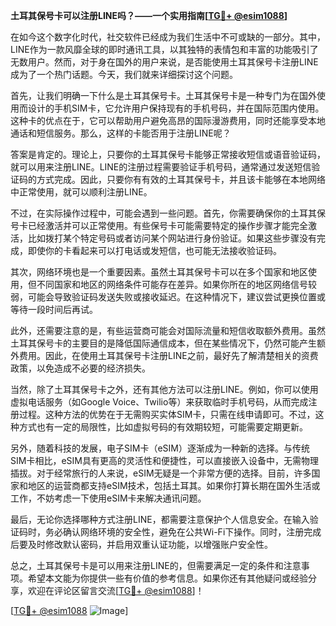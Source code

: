 **土耳其保号卡可以注册LINE吗？——一个实用指南[[TG💪+ @esim1088](https://t.me/s/esim1088)]**

在如今这个数字化时代，社交软件已经成为我们生活中不可或缺的一部分。其中，LINE作为一款风靡全球的即时通讯工具，以其独特的表情包和丰富的功能吸引了无数用户。然而，对于身在国外的用户来说，是否能使用土耳其保号卡注册LINE成为了一个热门话题。今天，我们就来详细探讨这个问题。

首先，让我们明确一下什么是土耳其保号卡。土耳其保号卡是一种专门为在国外使用而设计的手机SIM卡，它允许用户保持现有的手机号码，并在国际范围内使用。这种卡的优点在于，它可以帮助用户避免高昂的国际漫游费用，同时还能享受本地通话和短信服务。那么，这样的卡能否用于注册LINE呢？

答案是肯定的。理论上，只要你的土耳其保号卡能够正常接收短信或语音验证码，就可以用来注册LINE。LINE的注册过程需要验证手机号码，通常通过发送短信验证码的方式完成。因此，只要你有有效的土耳其保号卡，并且该卡能够在本地网络中正常使用，就可以顺利注册LINE。

不过，在实际操作过程中，可能会遇到一些问题。首先，你需要确保你的土耳其保号卡已经激活并可以正常使用。有些保号卡可能需要特定的操作步骤才能完全激活，比如拨打某个特定号码或者访问某个网站进行身份验证。如果这些步骤没有完成，即使你的卡看起来可以打电话或发短信，也可能无法接收验证码。

其次，网络环境也是一个重要因素。虽然土耳其保号卡可以在多个国家和地区使用，但不同国家和地区的网络条件可能存在差异。如果你所在的地区网络信号较弱，可能会导致验证码发送失败或接收延迟。在这种情况下，建议尝试更换位置或等待一段时间后再试。

此外，还需要注意的是，有些运营商可能会对国际流量和短信收取额外费用。虽然土耳其保号卡的主要目的是降低国际通信成本，但在某些情况下，仍然可能产生额外费用。因此，在使用土耳其保号卡注册LINE之前，最好先了解清楚相关的资费政策，以免造成不必要的经济损失。

当然，除了土耳其保号卡之外，还有其他方法可以注册LINE。例如，你可以使用虚拟电话服务（如Google Voice、Twilio等）来获取临时手机号码，从而完成注册过程。这种方法的优势在于无需购买实体SIM卡，只需在线申请即可。不过，这种方式也有一定的局限性，比如虚拟号码的有效期较短，可能需要定期更新。

另外，随着科技的发展，电子SIM卡（eSIM）逐渐成为一种新的选择。与传统SIM卡相比，eSIM具有更高的灵活性和便捷性，可以直接嵌入设备中，无需物理插拔。对于经常旅行的人来说，eSIM无疑是一个非常方便的选择。目前，许多国家和地区的运营商都支持eSIM技术，包括土耳其。如果你打算长期在国外生活或工作，不妨考虑一下使用eSIM卡来解决通讯问题。

最后，无论你选择哪种方式注册LINE，都需要注意保护个人信息安全。在输入验证码时，务必确认网络环境的安全性，避免在公共Wi-Fi下操作。同时，注册完成后要及时修改默认密码，并启用双重认证功能，以增强账户安全性。

总之，土耳其保号卡是可以用来注册LINE的，但需要满足一定的条件和注意事项。希望本文能为你提供一些有价值的参考信息。如果你还有其他疑问或经验分享，欢迎在评论区留言交流[[TG💪+ @esim1088](https://t.me/s/esim1088)]！

[[TG💪+ @esim1088](https://t.me/s/esim1088) ![Image](https://i.postimg.cc/4NQfJmqS/Snipaste-2025-05-13-00-14-12.png)]